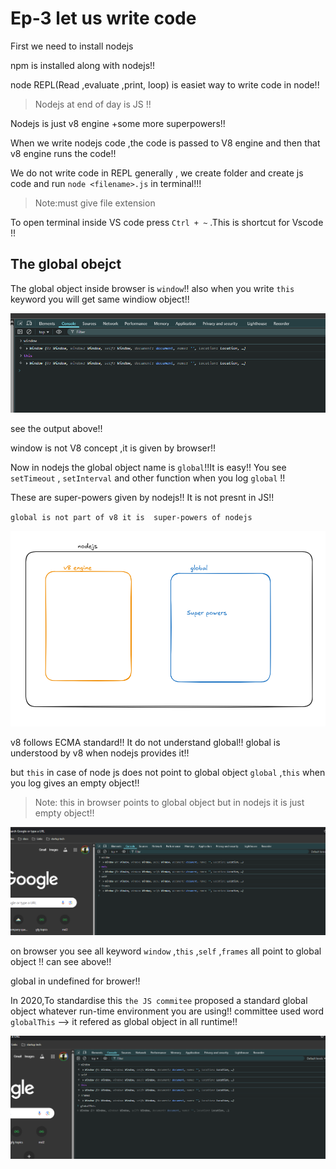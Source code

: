 # Ep-3 let us write code 

First we need to install nodejs

npm is installed along with nodejs!!

node REPL(Read ,evaluate ,print, loop) is easiet way to write code in node!!

>Nodejs at end of day is JS !! 

Nodejs is just v8 engine +some more superpowers!!

When we write nodejs code ,the code is passed to V8 engine and then that v8 engine runs the code!!

We do not write code in REPL generally , we create folder and create js code and run `node <filename>.js` in terminal!!!

>Note:must give file extension

To open terminal inside VS code press `Ctrl + ~` .This is shortcut for Vscode !!

## The global obejct

The global object inside browser is `window`!! also when you write `this` keyword you will get same windiow object!!

![alt text](image.png)

see the output above!!

window is not V8 concept ,it is given by browser!!

Now in nodejs the global object name is `global`!!It is easy!! You see `setTimeout` , `setInterval` and other function when you log `global` !!

These are super-powers given by nodejs!! It is not presnt in JS!!

`global is not part of v8 it is  super-powers of nodejs`

![alt text](image-1.png)

v8 follows ECMA standard!! It do not understand global!! global is understood by v8 when nodejs provides it!!

but  `this` in case of node js does not point to global object `global` ,`this` when you log gives an empty object!!

>Note: this in browser points to global object but in nodejs it  is just empty object!!

![alt text](image-2.png)

on browser you see all keyword `window` ,`this` ,`self` ,`frames` all point to global object !! can see above!!

global in undefined for brower!!

In 2020,To standardise this `the JS commitee` proposed a standard global object whatever run-time environment you are using!! committee used word `globalThis` --> it refered as global object in all runtime!! 

![alt text](image-3.png)